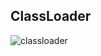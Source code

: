 ## ClassLoader
![classloader](http://www.plantuml.com/plantuml/proxy?cache=no&src=https://raw.githubusercontent.com/oka96/java/master/classloader/classloader.wsd)
